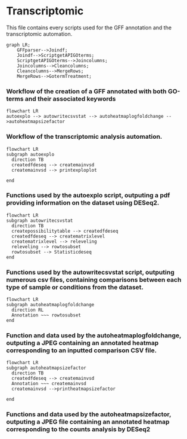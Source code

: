 # Transcriptomic


This file contains every scripts used for the GFF annotation and the transcriptomic automation.




```mermaid
graph LR;
    GFFparser-->Joindf;
    Joindf-->ScriptgetAPIGOterms;
    ScriptgetAPIGOterms-->Joincolumns;
    Joincolumns-->Cleancolumns;
    Cleancolumns-->MergeRows;
    MergeRows-->GotermTreatment;
```
### Workflow of the creation of a GFF annotated with both GO-terms and their associated keywords






```mermaid
flowchart LR
autoexplo --> autowritecsvstat --> autoheatmaplogfoldchange -->autoheatmapsizefactor

```
### Workflow of the transcriptomic analysis automation.







```mermaid
flowchart LR
subgraph autoexplo
  direction TB
  createdfdeseq --> createmainvsd
  createmainvsd --> printexploplot
  
end
```
### Functions used by the autoexplo script, outputing a pdf providing information on the dataset using DESeq2.






```mermaid
flowchart LR
subgraph autowritecsvstat
  direction TB
  createpossibilitytable --> createdfdeseq
  createdfdeseq --> creatematrixlevel
  creatematrixlevel --> releveling
  releveling --> rowtosubset
  rowtosubset --> Statisticdeseq
end
```
### Functions used by the autowritecsvstat script, outputing numerous csv files, containing comparisons between each type of sample or conditions from the dataset.







```mermaid
flowchart LR
subgraph autoheatmaplogfoldchange
  direction RL
  Annotation ~~~ rowtosubset
end
```
### Function and data used by the autoheatmaplogfoldchange, outputing a JPEG containing an annotated heatmap corresponding to an inputted comparison CSV file.






```mermaid
flowchart LR
subgraph autoheatmapsizefactor
  direction TB
  createdfdeseq --> createmainvsd
  Annotation ~~~ createmainvsd
  createmainvsd -->printheatmapsizefactor

end
```
### Functions and data used by the autoheatmapsizefactor, outputing a JPEG file containing an annotated heatmap corresponding to the counts analysis by DESeq2

